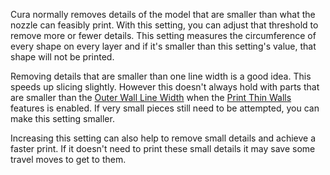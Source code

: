 Cura normally removes details of the model that are smaller than what the nozzle can feasibly print. With this setting, you can adjust that threshold to remove more or fewer details. This setting measures the circumference of every shape on every layer and if it's smaller than this setting's value, that shape will not be printed.

Removing details that are smaller than one line width is a good idea. This speeds up slicing slightly. However this doesn't always hold with parts that are smaller than the [Outer Wall Line Width](../resolution/wall_line_width_0.md) when the [Print Thin Walls](../shell/fill_outline_gaps.md) features is enabled. If very small pieces still need to be attempted, you can make this setting smaller.

Increasing this setting can also help to remove small details and achieve a faster print. If it doesn't need to print these small details it may save some travel moves to get to them.
